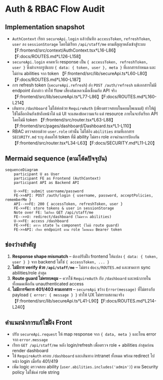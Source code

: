 # Auth & RBAC Flow Audit

## Implementation snapshot
- `AuthContext` เรียก `secureApi.login` แล้วบันทึก `accessToken`, `refreshToken`, `user` ลง `sessionStorage` โดยไม่เรียก `/api/staff/me` ตามสัญญาหลังเข้าสู่ระบบ 【F:frontend/src/context/AuthContext.tsx†L16-L86】【F:docs/ROUTES.md†L126-L158】
- `secureApi.login` คาดหวัง response เป็น `{ accessToken, refreshToken, user }` ซึ่งต่างจากรูปแบบ `{ data: { token, user }, meta }` ที่เอกสารกำหนด และไม่อ่าน abilities จาก token 【F:frontend/src/lib/secureApi.ts†L60-L80】【F:docs/ROUTES.md†L160-L187】
- การ refresh token (`secureApi.refresh`) ส่ง `POST /auth/refresh` แต่เอกสารไม่มี endpoint ดังกล่าว ทำให้ flow เสี่ยงล้มเหลวเมื่อเชื่อมกับ API จริง 【F:frontend/src/lib/secureApi.ts†L77-L86】【F:docs/ROUTES.md†L160-L214】
- เส้นทาง `/dashboard` ไม่ได้ห่อด้วย `RequireAuth` (เพียงตรวจสอบในคอมโพเนนต์) ทำให้ผู้ใช้ไม่ล็อกอินยังเข้าถึงหน้าได้ แม้ UI จะแสดงข้อความแจ้ง แต่ resource ภายในจะยังเรียก API โดยไม่มี token 【F:frontend/src/router.tsx†L63-L88】【F:frontend/src/pages/dashboard/Dashboard.tsx†L1-L110】
- RBAC ตรวจสอบด้วย `user.role` เท่านั้น ไม่ได้อิง `abilities` ตามที่เอกสาร `SECURITY.md` ระบุ ส่งผลให้ token ที่มี ability ไม่ตรง role อาจผ่านการป้องกัน 【F:frontend/src/router.tsx†L34-L63】【F:docs/SECURITY.md†L11-L20】

## Mermaid sequence (ตามโค้ดปัจจุบัน)
```mermaid
sequenceDiagram
    participant U as User
    participant FE as Frontend (AuthContext)
    participant API as Backend API

    U->>FE: submit username/password
    FE->>API: POST /auth/login { username, password, acceptPolicies, rememberMe }
    API-->>FE: 200 { accessToken, refreshToken, user }
    FE->>FE: store tokens & user in sessionStorage
    Note over FE: ไม่เรียก GET /api/staff/me
    FE-->>U: redirect/dashboard (ไม่ตรวจ abilities)
    U->>FE: access /dashboard
    FE->>FE: ตรวจ state ใน component (ไม่มี route guard)
    FE->>API: เรียก endpoint ตาม role โดยแนบ Bearer token
```

## ช่องว่างสำคัญ
1. **Response shape mismatch** – ต้องปรับฝั่ง frontend ให้แปลง `{ data: { token, user } }` จาก backend ไม่ใช่ `{ accessToken, ... }`
2. **ไม่มีการ verify ด้วย `/api/staff/me`** – ไม่ตรง `docs/ROUTES.md` และขาดการ sync abilities/role ล่าสุด
3. **Route guard ไม่ครอบคลุม** – ควรใช้ `RequireAuth` กับ `/dashboard` และหน้าภายในทั้งหมดเพื่อกัน unauthenticated access
4. **ไม่มีการจัดการ 401/403 ตามเอกสาร** – `secureApi` ขว้าง `Error(message)` ที่ไม่ตรงกับ payload `{ error: { message } }` ทำให้ UX ไม่ทราบสถานะจริง 【F:frontend/src/lib/secureApi.ts†L41-L90】【F:docs/ROUTES.md†L214-L240】

## คำแนะนำการแก้ไขฝั่ง Front
- ปรับ `secureApi.request` ให้ map response จาก `{ data, meta }` และโยน error จาก `error.message`
- เรียก `GET /api/staff/me` หลัง login/refresh เพื่อตรวจ role + abilities ล่าสุดก่อน render dashboard
- ใช้ `RequireAuth` ครอบ `/dashboard` และเส้นทาง intranet ทั้งหมด พร้อม redirect ไปหน้า login เมื่อรับ 401/419
- เพิ่ม logic ตรวจสอบ ability (`user.abilities.includes('admin')`) ตาม Security policy ไม่ใช่แค่ role string
